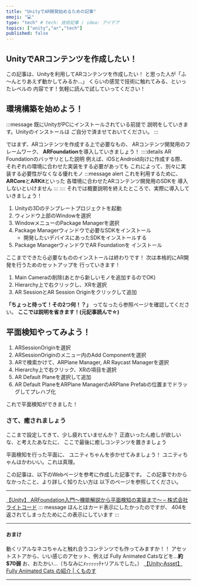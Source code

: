```yaml
---
title: "UnityでAR開発始めるための記事"
emoji: "💻"
type: "tech" # tech: 技術記事 / idea: アイデア
topics: ["unity","ar","tech"]
published: false
---
```


## UnityでARコンテンツを作成したい！
この記事は、Unityを利用してARコンテンツを作成したい！
と思った人が「ふ～んとりあえず動かしてみるか…」
くらいの感覚で技術に触れてみる、といったレベルの
内容です！気軽に読んで試していってください！

## 環境構築を始めよう！
:::message
既にUnityがPCにインストールされている前提で
説明をしていきます。Unityのインストールは
ご自分で済ませておいてください。
:::

ではまず、ARコンテンツを作成する上で必要なもの、
ARコンテンツ開発用のフレームワーク、
**ARFoundation**を導入していきましょう！
::::details AR Foundationのバッサリとした説明
例えば、iOSとAndroid向けに作成する際、
それぞれの環境に合わせた実装をする必要があっても
これによって、別々に実装する必要性がなくなる優れモノ
:::message alert
これを利用するために、**ARCore**と**ARKit**といった
各環境に合わせたARコンテンツ開発用のSDKを
導入しないといけません
:::
::::
それでは概要説明を終えたところで、実際に導入して
いきましょう！

1. Unityの3Dのテンプレートプロジェクトを起動
2. ウィンドウ上部のWindowを選択
3. WindowメニューのPackage Managerを選択
4. Package Managerウィンドウで必要なSDKをインストール
   - 開発したいデバイスにあったSDKをインストールする
5. Package ManagerウィンドウでAR Foundationを
   インストール

ここまでできたら必要なもののインストールは終わりです！
次は本格的にAR開発を行うためのセットアップを
行っていきます！

1. Main Cameraの削除(あとから新しいモノを追加するのでOK)
2.  Hierarchy上で右クリックし、XRを選択
3.  AR SessionとAR Session Originをクリックして追加

**「ちょっと待って！その2つ何！？」**
ってなったら参照ページを確認してください。
**ここでは説明を省きます！(元記事読んで☆)**

## 平面検知やってみよう！
1. ARSessionOriginを選択
2. ARSessionOriginのメニュー内のAdd Componentを選択
3. ARで検索かけて、ARPlane Manager, AR Raycast Managerを選択
4. Hierarchy上で右クリック、XRの項目を選択
5. AR Default Planeを選択して追加
6. AR Default PlaneをARPlane ManagerのARPlane Prefabの位置までドラッグしてプレハブ化

これで平面検知ができました！

### さて、癒されましょう
ここまで設定してきて、少し疲れていませんか？
正直いったん癒しが欲しいな、と考えたあなたに、
ここで最後に癒しコンテンツを置きましょう

平面検知を行った平面に、
ユニティちゃんを歩かせてみましょう！
ユニティちゃんはかわいい。これは真理。



この記事は、以下のWebページを参考に作成した記事です。
この記事でわからなかったこと、より詳しく知りたい方は
以下のページを参照してください。

---


[【Unity】
ARFoundation入門～機能解説から平面検知の実装まで～
– 株式会社ライトコード](https://rightcode.co.jp/blog/information-technology/unity-ar-foundation-introduction)
::: message
ほんとはカード表示にしたかったのですが、
404を返されてしまったためにこの表示にしています
:::

---

#### おまけ

動くリアルなネコちゃんと触れ合うコンテンツでも作ってみますか！！
アセットストアから、いい感じのアセット、例えば
Fully Animated Catsなどを...**約$70弱**
お、おたかい...（ちなみにﾒｯｯｯｯｯﾁｬリアルでした。）
[【Unity-Asset】
Fully Animated Cats の紹介 | くものす](https://kingmo.jp/kumonos/unity-asset-anvanced-cats/)

---
